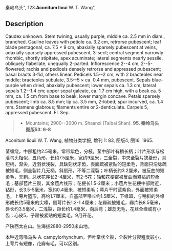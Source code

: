 秦岭乌头",
123.**Aconitum lioui** W. T. Wang",

## Description
Caudex unknown. Stem twining, usually purple, middle ca. 2.5 mm in diam., branched. Cauline leaves with petiole ca. 3.2 cm, retrorse pubescent; leaf blade pentagonal, ca. 7.5 × 9 cm, abaxially sparsely pubescent at veins, adaxially sparsely appressed pubescent, 3-sect; central segment narrowly rhombic, shortly stipitate, apex acuminate; lateral segments nearly sessile, obliquely flabellate, unequally 2-parted. Inflorescence 2--4 cm, 2--5-flowered; rachis and pedicels densely retrorse and appressed pubescent; basal bracts 3-fid, others linear. Pedicels 1.5--2 cm, with 2 bracteoles near middle; bracteoles subulate, 3.5--5 × ca. 0.4 mm, pubescent. Sepals blue-purple when dried, abaxially pubescent; lower sepals ca. 1.3 cm; lateral sepals 1.2--1.4 cm; upper sepal galeate, ca. 1.7 cm high, with a beak ca. 5 mm, ca. 1.5 cm from base to beak, lower margin concave. Petals sparsely pubescent; limb ca. 8.5 mm; lip ca. 3.5 mm, 2-lobed; spur incurved, ca. 1.4 mm. Stamens glabrous; filaments entire or 2-denticulate. Carpels 5, appressed pubescent. Fl. Sep.

> * Mountains; 2900--3000 m. Shaanxi (Taibai Shan).
**95. 秦岭乌头　图版53: 6-8**

Aconitum liouii W. T. Wang, 植物分类学报, 增刊 1: 83, 图版4, 图16. 1965.

茎缠绕，中部粗约2.5毫米，常带紫色，分枝。茎中部叶有稍长柄；叶片形状与松潘乌头相似，五角形，长约7.5厘米，宽约9厘米，三全裂，中央全裂片狭菱形，具短柄，渐尖，近羽状浅裂，具缺刻状牙齿，表面疏被紧贴的短柔毛，背面只沿脉疏被短毛，侧全裂片几无柄，斜扇形，不等二深裂；叶柄长约3.2厘米，被反曲的短柔毛，无鞘。总状花序长2-4厘米，有2-5花；轴和花梗密被反曲而紧贴的短柔毛；基部苞片三裂，其余苞片线形；花梗长1.5-2厘米；小苞片生花梗中部附近，钻形，长3.5-5毫米，宽约0.4毫米，被短柔毛；萼片干时蓝紫色，外面被短柔毛，上萼片盔形，高约1.7厘米，自基部至喙长约1.5厘米，下缘凹，与稍斜的外缘形成长约5毫米的尖嚎，侧萼片长1.2-1.4厘米；花瓣疏被短毛，瓣片长8.5毫米，唇长约3.5毫米，二浅裂，距长约1.4毫米，向后弯；雄蕊无毛，花丝全缘或有小齿；心皮5，子房被紧贴的短柔毛。9月开花。

产陕西太白山。生海拔2880-2950米山地。

本种近弯喙乌头 A. campylorhynchum，但叶掌状全裂，全裂片分裂程度较小，上萼片有短像，花瓣有毛，可以区别。
